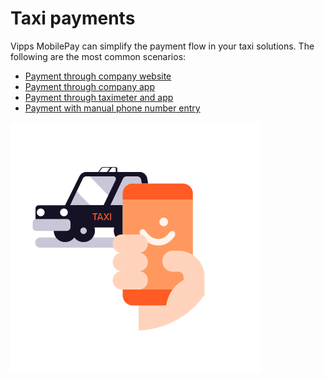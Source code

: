 <!-- START_METADATA
---
title: Vipps MobilePay taxi payments flow
sidebar_label: Taxi payments
sidebar_position: 100
hide_table_of_contents: false
pagination_next: null
pagination_prev: null
---
END_METADATA -->

# Taxi payments

Vipps MobilePay can simplify the payment flow in your taxi solutions.
The following are the most common scenarios:

* [Payment through company website](scan-qr-to-payment-page.md)
* [Payment through company app](pay-through-taxi-app.md)
* [Payment through taximeter and app](taximeter-initiates-payment-request-with-app.md)
* [Payment with manual phone number entry](taximeter-initiates-payment-request-with-phone-request.md)

![Taxi](images/taxi.png)
